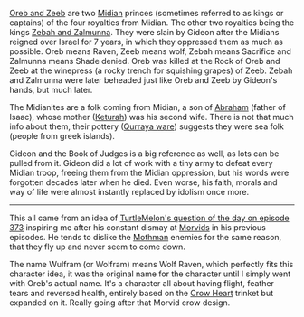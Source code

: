 [Oreb and Zeeb](https://en.wikipedia.org/wiki/Oreb_and_Zeeb) are two [Midian](https://en.wikipedia.org/wiki/Midian) princes (sometimes referred to as kings or captains) of the four royalties from Midian.
The other two royalties being the kings [Zebah and Zalmunna](https://en.wikipedia.org/wiki/Zebah_and_Zalmunna).
They were slain by Gideon after the Midians reigned over Israel for 7 years, in which they oppressed them as much as possible.
Oreb means Raven, Zeeb means wolf, Zebah means Sacrifice and Zalmunna means Shade denied.
Oreb was killed at the Rock of Oreb and Zeeb at the winepress (a rocky trench for squishing grapes) of Zeeb.
Zebah and Zalmunna were later beheaded just like Oreb and Zeeb by Gideon's hands, but much later.

The Midianites are a folk coming from Midian, a son of [Abraham](https://en.wikipedia.org/wiki/Abraham) (father of Isaac), whose mother ([Keturah](https://en.wikipedia.org/wiki/Keturah)) was his second wife.
There is not that much info about them, their pottery ([Qurraya ware](https://en.wikipedia.org/wiki/Midianite_pottery)) suggests they were sea folk (people from greek islands).

Gideon and the Book of Judges is a big reference as well, as lots can be pulled from it.
Gideon did a lot of work with a tiny army to defeat every Midian troop, freeing them from the Midian oppression, but his words were forgotten decades later when he died.
Even worse, his faith, morals and way of life were almost instantly replaced by idolism once more.

---

This all came from an idea of [TurtleMelon's question of the day on episode 373](https://www.youtube.com/watch?v=vmsOep1_HuY) inspiring me after his constant dismay at [Morvids](https://fiendfolio.wiki.gg/wiki/Morvid) in his previous episodes.
He tends to dislike the [Mothman](https://fiendfolio.wiki.gg/wiki/Mothman) enemies for the same reason, that they fly up and never seem to come down.

The name Wulfram (or Wolfram) means Wolf Raven, which perfectly fits this character idea, it was the original name for the character until I simply went with Oreb's actual name.
It's a character all about having flight, feather tears and reversed health, entirely based on the [Crow Heart](https://bindingofisaacrebirth.fandom.com/wiki/Crow_Heart) trinket but expanded on it.
Really going after that Morvid crow design.
